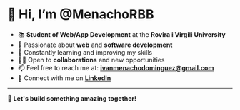 # 👋 Hi, I’m @MenachoRBB

- 📚 **Student of Web/App Development** at the **Rovira i Virgili University**
- 👀 Passionate about **web** and **software development**
- 🌱 Constantly learning and improving my skills
- 🙋‍♂️ Open to **collaborations** and new opportunities
- 📫 Feel free to reach me at: **[ivanmenachodominguez@gmail.com](mailto:ivanmenachodominguez@gmail.com)**
- 🔗 Connect with me on **[LinkedIn](https://www.linkedin.com/in/iván-menacho-domínguez-921429201)**

---

🚀 **Let's build something amazing together!**



<!---
MenachoRBB/MenachoRBB is a ✨ special ✨ repository because its `README.md` (this file) appears on your GitHub profile.
You can click the Preview link to take a look at your changes.
--->
